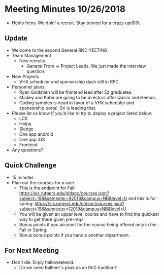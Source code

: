 # Meeting Minutes 10/26/2018

* Henlo frens. We doin' a recruit. Stay tooned for a crazy upd00t.

## Update

* Welcome to the second General RND YEETING
* Team Management
  * New recruits
    * General From -> Project Leads. We just made the interview question.
* New Projects
  * VHX scheduler and sponsorship dash still in RFC.
* Personnel plans:
  * Ryan Goldstien will be frontend lead after Ez graduates.
  * Mickey and Kabir are going to be directors after Qasim and Heman.
  * Coding samples is dead in favor of a VHX scheduler and sponsorship portal. Sri is leading that.
* Please let us know if you'd like to try to deploy a project listed below:
  * LCS
  * Helpq
  * Sledge
  * One app android
  * One app iOS
  * Frontend
* Any questions?

## Quick Challenge

* 15 minutes
* Plan out the courses for a user.
  * This is the endpoint for Fall: https://sis.rutgers.edu/oldsoc/courses.json?subject=198&semester=92018&campus=NB&level=U
    and this is for spring: https://sis.rutgers.edu/oldsoc/courses.json?subject=198&semester=12019&campus=NB&level=U
  * You will be given an upper level course and have to find the quickest way to get there given pre-reqs.
  * Bonus points if you account for the course being offered only in the Fall or Spring.
  * Bonus bonus points if you handle another department.

## For Next Meeting

* Don't die. Enjoy halloweekend.
  * Do we need Ballmer's peak as an RnD tradition?
